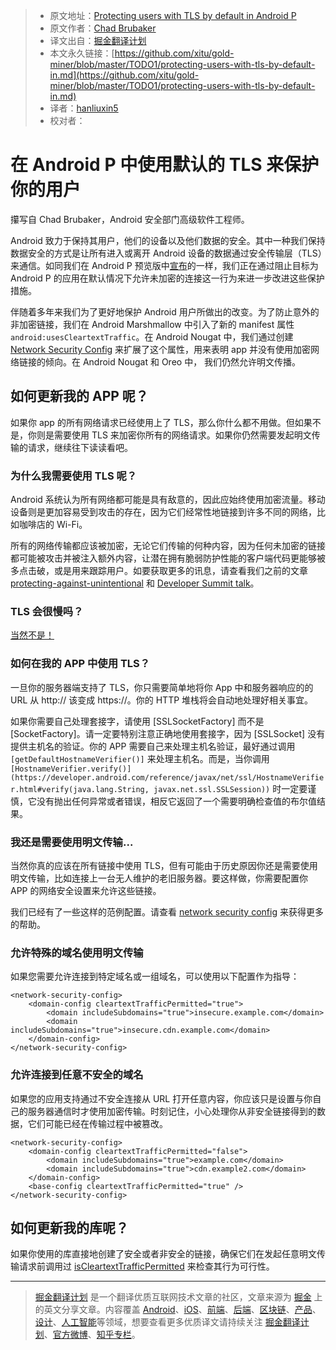 > * 原文地址：[Protecting users with TLS by default in Android P](https://android-developers.googleblog.com/2018/04/protecting-users-with-tls-by-default-in.html)
> * 原文作者：[Chad Brubaker](https://android-developers.googleblog.com)
> * 译文出自：[掘金翻译计划](https://github.com/xitu/gold-miner)
> * 本文永久链接：[https://github.com/xitu/gold-miner/blob/master/TODO1/protecting-users-with-tls-by-default-in.md](https://github.com/xitu/gold-miner/blob/master/TODO1/protecting-users-with-tls-by-default-in.md)
> * 译者：[hanliuxin5](https://github.com/hanliuxin5)
> * 校对者：

# 在 Android P 中使用默认的 TLS 来保护你的用户

攥写自 Chad Brubaker，Android 安全部门高级软件工程师。

Android 致力于保持其用户，他们的设备以及他们数据的安全。其中一种我们保持数据安全的方式是让所有进入或离开 Android 设备的数据通过安全传输层（TLS）来通信。如同我们在 Android P 预览版中[宣布](https://android-developers.googleblog.com/2018/03/previewing-android-p.html)的一样，我们正在通过阻止目标为 Android P 的应用在默认情况下允许未加密的连接这一行为来进一步改进这些保护措施。

伴随着多年来我们为了更好地保护 Android 用户所做出的改变。为了防止意外的非加密链接，我们在 Android Marshmallow 中引入了新的 manifest 属性 `android:usesCleartextTraffic`。在 Android Nougat 中，我们通过创建 [Network Security Config](https://developer.android.com/training/articles/security-config.html) 来扩展了这个属性，用来表明 app 并没有使用加密网络链接的倾向。在 Android Nougat 和 Oreo 中， 我们仍然允许明文传播。

## 如何更新我的 APP 呢？

如果你 app 的所有网络请求已经使用上了 TLS，那么你什么都不用做。但如果不是，你则是需要使用 TLS 来加密你所有的网络请求。如果你仍然需要发起明文传输的请求，继续往下读读看吧。

### 为什么我需要使用 TLS 呢？

Android 系统认为所有网络都可能是具有敌意的，因此应始终使用加密流量。移动设备则是更加容易受到攻击的存在，因为它们经常性地链接到许多不同的网络，比如咖啡店的 Wi-Fi。

所有的网络传输都应该被加密，无论它们传输的何种内容，因为任何未加密的链接都可能被攻击并被注入额外内容，让潜在拥有脆弱防护性能的客户端代码更能够被多点击破，或是用来跟踪用户。如要获取更多的讯息，请查看我们之前的文章 [protecting-against-unintentional](https://android-developers.googleblog.com/2016/04/protecting-against-unintentional.html) 和 [Developer Summit talk](https://www.youtube.com/watch?v=fcWVV0Hafuk&t=1s)。

### TLS 会很慢吗？

[当然不是！](https://istlsfastyet.com/)

### 如何在我的 APP 中使用 TLS？

一旦你的服务器端支持了 TLS，你只需要简单地将你 App 中和服务器响应的的 URL 从 http:// 该变成 https://。你的 HTTP 堆栈将会自动地处理好相关事宜。

如果你需要自己处理套接字，请使用 [SSLSocketFactory] 而不是 [SocketFactory]。请一定要特别注意正确地使用套接字，因为 [SSLSocket] 没有提供主机名的验证。你的 APP 需要自己来处理主机名验证，最好通过调用 `[getDefaultHostnameVerifier()]` 来处理主机名。而是，当你调用 `[HostnameVerifier.verify()](https://developer.android.com/reference/javax/net/ssl/HostnameVerifier.html#verify(java.lang.String, javax.net.ssl.SSLSession))` 时一定要谨慎，它没有抛出任何异常或者错误，相反它返回了一个需要明确检查值的布尔值结果。

### 我还是需要使用明文传输...

当然你真的应该在所有链接中使用 TLS，但有可能由于历史原因你还是需要使用明文传输，比如连接上一台无人维护的老旧服务器。要这样做，你需要配置你 APP 的网络安全设置来允许这些链接。

我们已经有了一些这样的范例配置。请查看 [network security config](https://developer.android.com/training/articles/security-config.html) 来获得更多的帮助。

### 允许特殊的域名使用明文传输

如果您需要允许连接到特定域名或一组域名，可以使用以下配置作为指导：

```
<network-security-config>
    <domain-config cleartextTrafficPermitted="true">
        <domain includeSubdomains="true">insecure.example.com</domain>
        <domain includeSubdomains="true">insecure.cdn.example.com</domain>
    </domain-config>
</network-security-config>
```

### 允许连接到任意不安全的域名

如果您的应用支持通过不安全连接从 URL 打开任意内容，你应该只是设置与你自己的服务器通信时才使用加密传输。时刻记住，小心处理你从非安全链接得到的数据，它们可能已经在传输过程中被篡改。

```
<network-security-config>
    <domain-config cleartextTrafficPermitted="false">
        <domain includeSubdomains="true">example.com</domain>
        <domain includeSubdomains="true">cdn.example2.com</domain>
    </domain-config>
    <base-config cleartextTrafficPermitted="true" />
</network-security-config>
```

## 如何更新我的库呢？

如果你使用的库直接地创建了安全或者非安全的链接，确保它们在发起任意明文传输请求前调用过 [isCleartextTrafficPermitted](https://developer.android.com/reference/android/security/NetworkSecurityPolicy.html#isCleartextTrafficPermitted(java.lang.String)) 来检查其行为可行性。


---

> [掘金翻译计划](https://github.com/xitu/gold-miner) 是一个翻译优质互联网技术文章的社区，文章来源为 [掘金](https://juejin.im) 上的英文分享文章。内容覆盖 [Android](https://github.com/xitu/gold-miner#android)、[iOS](https://github.com/xitu/gold-miner#ios)、[前端](https://github.com/xitu/gold-miner#前端)、[后端](https://github.com/xitu/gold-miner#后端)、[区块链](https://github.com/xitu/gold-miner#区块链)、[产品](https://github.com/xitu/gold-miner#产品)、[设计](https://github.com/xitu/gold-miner#设计)、[人工智能](https://github.com/xitu/gold-miner#人工智能)等领域，想要查看更多优质译文请持续关注 [掘金翻译计划](https://github.com/xitu/gold-miner)、[官方微博](http://weibo.com/juejinfanyi)、[知乎专栏](https://zhuanlan.zhihu.com/juejinfanyi)。
